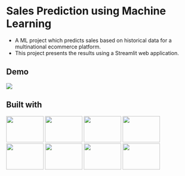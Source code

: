 
# Sales Prediction using Machine Learning

- A ML project which predicts sales based on historical data for a multinational ecommerce platform.
- This project presents the results using a Streamlit web application. 


## Demo

![](https://github.com/alexanic25/Sales-Prediction-using-Machine-Learning/blob/main/sales.gif)

## Built with 

<img src="https://i.imgur.com/Ihrm7vq.png" width="100" height="70">
<img src="https://i.imgur.com/L0C7WWr.png" width="100" height="70">
<img src="https://i.imgur.com/GTEvFHW.png" width="100" height="70">
<img src="https://i.imgur.com/StKvF8t.png" width="100" height="70">
<img src="https://i.imgur.com/7jijMox.png" width="100" height="70">
<img src="https://i.imgur.com/tMw7gJW.png" width="100" height="70">
<img src="https://i.imgur.com/JBW7n57.png" width="100" height="70">
<img src="https://i.imgur.com/YeZdNiN.png" width="100" height="70">

